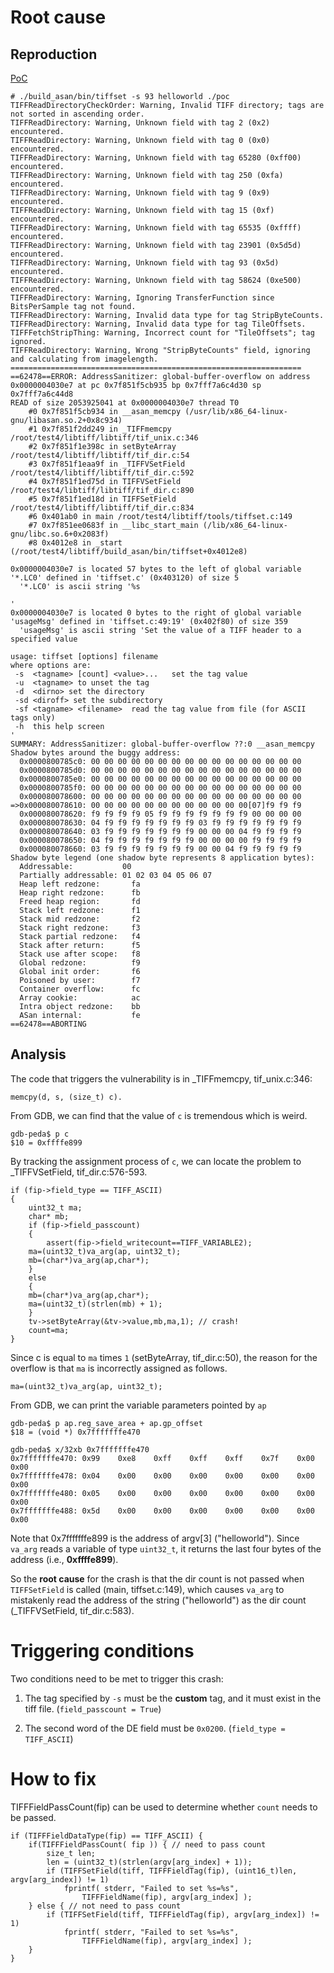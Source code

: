 # Root cause #

## Reproduction ##

[PoC](https://github.com/waugustus/poc/blob/master/libtiff/global-buffer-overflow_tif_unix.c-346)

```
# ./build_asan/bin/tiffset -s 93 helloworld ./poc
TIFFReadDirectoryCheckOrder: Warning, Invalid TIFF directory; tags are not sorted in ascending order.
TIFFReadDirectory: Warning, Unknown field with tag 2 (0x2) encountered.
TIFFReadDirectory: Warning, Unknown field with tag 0 (0x0) encountered.
TIFFReadDirectory: Warning, Unknown field with tag 65280 (0xff00) encountered.
TIFFReadDirectory: Warning, Unknown field with tag 250 (0xfa) encountered.
TIFFReadDirectory: Warning, Unknown field with tag 9 (0x9) encountered.
TIFFReadDirectory: Warning, Unknown field with tag 15 (0xf) encountered.
TIFFReadDirectory: Warning, Unknown field with tag 65535 (0xffff) encountered.
TIFFReadDirectory: Warning, Unknown field with tag 23901 (0x5d5d) encountered.
TIFFReadDirectory: Warning, Unknown field with tag 93 (0x5d) encountered.
TIFFReadDirectory: Warning, Unknown field with tag 58624 (0xe500) encountered.
TIFFReadDirectory: Warning, Ignoring TransferFunction since BitsPerSample tag not found.
TIFFReadDirectory: Warning, Invalid data type for tag StripByteCounts.
TIFFReadDirectory: Warning, Invalid data type for tag TileOffsets.
TIFFFetchStripThing: Warning, Incorrect count for "TileOffsets"; tag ignored.
TIFFReadDirectory: Warning, Wrong "StripByteCounts" field, ignoring and calculating from imagelength.
=================================================================
==62478==ERROR: AddressSanitizer: global-buffer-overflow on address 0x0000004030e7 at pc 0x7f851f5cb935 bp 0x7fff7a6c4d30 sp 0x7fff7a6c44d8
READ of size 2053925041 at 0x0000004030e7 thread T0
    #0 0x7f851f5cb934 in __asan_memcpy (/usr/lib/x86_64-linux-gnu/libasan.so.2+0x8c934)
    #1 0x7f851f2dd249 in _TIFFmemcpy /root/test4/libtiff/libtiff/tif_unix.c:346
    #2 0x7f851f1e398c in setByteArray /root/test4/libtiff/libtiff/tif_dir.c:54
    #3 0x7f851f1eaa9f in _TIFFVSetField /root/test4/libtiff/libtiff/tif_dir.c:592
    #4 0x7f851f1ed75d in TIFFVSetField /root/test4/libtiff/libtiff/tif_dir.c:890
    #5 0x7f851f1ed18d in TIFFSetField /root/test4/libtiff/libtiff/tif_dir.c:834
    #6 0x401ab0 in main /root/test4/libtiff/tools/tiffset.c:149
    #7 0x7f851ee0683f in __libc_start_main (/lib/x86_64-linux-gnu/libc.so.6+0x2083f)
    #8 0x4012e8 in _start (/root/test4/libtiff/build_asan/bin/tiffset+0x4012e8)

0x0000004030e7 is located 57 bytes to the left of global variable '*.LC0' defined in 'tiffset.c' (0x403120) of size 5
  '*.LC0' is ascii string '%s

'
0x0000004030e7 is located 0 bytes to the right of global variable 'usageMsg' defined in 'tiffset.c:49:19' (0x402f80) of size 359
  'usageMsg' is ascii string 'Set the value of a TIFF header to a specified value

usage: tiffset [options] filename
where options are:
 -s  <tagname> [count] <value>...   set the tag value
 -u  <tagname> to unset the tag
 -d  <dirno> set the directory
 -sd <diroff> set the subdirectory
 -sf <tagname> <filename>  read the tag value from file (for ASCII tags only)
 -h  this help screen
'
SUMMARY: AddressSanitizer: global-buffer-overflow ??:0 __asan_memcpy
Shadow bytes around the buggy address:
  0x0000800785c0: 00 00 00 00 00 00 00 00 00 00 00 00 00 00 00 00
  0x0000800785d0: 00 00 00 00 00 00 00 00 00 00 00 00 00 00 00 00
  0x0000800785e0: 00 00 00 00 00 00 00 00 00 00 00 00 00 00 00 00
  0x0000800785f0: 00 00 00 00 00 00 00 00 00 00 00 00 00 00 00 00
  0x000080078600: 00 00 00 00 00 00 00 00 00 00 00 00 00 00 00 00
=>0x000080078610: 00 00 00 00 00 00 00 00 00 00 00 00[07]f9 f9 f9
  0x000080078620: f9 f9 f9 f9 05 f9 f9 f9 f9 f9 f9 f9 00 00 00 00
  0x000080078630: 04 f9 f9 f9 f9 f9 f9 f9 03 f9 f9 f9 f9 f9 f9 f9
  0x000080078640: 03 f9 f9 f9 f9 f9 f9 f9 00 00 00 04 f9 f9 f9 f9
  0x000080078650: 04 f9 f9 f9 f9 f9 f9 f9 00 00 00 00 f9 f9 f9 f9
  0x000080078660: 03 f9 f9 f9 f9 f9 f9 f9 00 00 04 f9 f9 f9 f9 f9
Shadow byte legend (one shadow byte represents 8 application bytes):
  Addressable:           00
  Partially addressable: 01 02 03 04 05 06 07 
  Heap left redzone:       fa
  Heap right redzone:      fb
  Freed heap region:       fd
  Stack left redzone:      f1
  Stack mid redzone:       f2
  Stack right redzone:     f3
  Stack partial redzone:   f4
  Stack after return:      f5
  Stack use after scope:   f8
  Global redzone:          f9
  Global init order:       f6
  Poisoned by user:        f7
  Container overflow:      fc
  Array cookie:            ac
  Intra object redzone:    bb
  ASan internal:           fe
==62478==ABORTING
```

## Analysis ##

The code that triggers the vulnerability is in _TIFFmemcpy, tif_unix.c:346: 

`memcpy(d, s, (size_t) c).`

From GDB, we can find that the value of `c` is tremendous which is weird.

```
gdb-peda$ p c
$10 = 0xffffe899
```

By tracking the assignment process of `c`, we can locate the problem to _TIFFVSetField, tif_dir.c:576-593.


```
if (fip->field_type == TIFF_ASCII)
{
    uint32_t ma;
    char* mb;
    if (fip->field_passcount)
    {
        assert(fip->field_writecount==TIFF_VARIABLE2);
	ma=(uint32_t)va_arg(ap, uint32_t);
	mb=(char*)va_arg(ap,char*);
    }
    else
    {
	mb=(char*)va_arg(ap,char*);
	ma=(uint32_t)(strlen(mb) + 1);
    }
    tv->setByteArray(&tv->value,mb,ma,1); // crash!
    count=ma;		
}
```

Since c is equal to `ma` times `1` (setByteArray, tif_dir.c:50), the reason for the overflow is that `ma` is incorrectly assigned as follows.

`ma=(uint32_t)va_arg(ap, uint32_t);`

From GDB, we can print the variable parameters pointed by `ap`

```
gdb-peda$ p ap.reg_save_area + ap.gp_offset 
$18 = (void *) 0x7fffffffe470

gdb-peda$ x/32xb 0x7fffffffe470
0x7fffffffe470:	0x99	0xe8	0xff	0xff	0xff	0x7f	0x00	0x00
0x7fffffffe478:	0x04	0x00	0x00	0x00	0x00	0x00	0x00	0x00
0x7fffffffe480:	0x05	0x00	0x00	0x00	0x00	0x00	0x00	0x00
0x7fffffffe488:	0x5d	0x00	0x00	0x00	0x00	0x00	0x00	0x00
```

Note that 0x7fffffffe899 is the address of argv[3] ("helloworld"). Since `va_arg` reads a variable of type `uint32_t`, it returns the last four bytes of the address (i.e., **0xffffe899**).

So the **root cause** for the crash is that the dir count is not passed when `TIFFSetField` is called (main, tiffset.c:149), which causes `va_arg` to mistakenly read the address of the string ("helloworld") as the dir count (_TIFFVSetField, tif_dir.c:583).

# Triggering conditions

Two conditions need to be met to trigger this crash:

1. The tag specified by `-s` must be the **custom** tag, and it must exist in the tiff file. (`field_passcount = True`)

2. The second word of the DE field must be `0x0200`. (`field_type = TIFF_ASCII`)

# How to fix

TIFFFieldPassCount(fip) can be used to determine whether `count` needs to be passed.

```
if (TIFFFieldDataType(fip) == TIFF_ASCII) {
    if(TIFFFieldPassCount( fip )) { // need to pass count
        size_t len;
        len = (uint32_t)(strlen(argv[arg_index] + 1));
        if (TIFFSetField(tiff, TIFFFieldTag(fip), (uint16_t)len, argv[arg_index]) != 1)
            fprintf( stderr, "Failed to set %s=%s",
                TIFFFieldName(fip), argv[arg_index] );
    } else { // not need to pass count
        if (TIFFSetField(tiff, TIFFFieldTag(fip), argv[arg_index]) != 1)
            fprintf( stderr, "Failed to set %s=%s",
                TIFFFieldName(fip), argv[arg_index] );
    }
}
```
